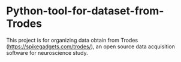 # Python-tool-for-dataset-from-Trodes
This project is for organizing data obtain from Trodes (https://spikegadgets.com/trodes/), an open source data acquisition software for neuroscience study.

